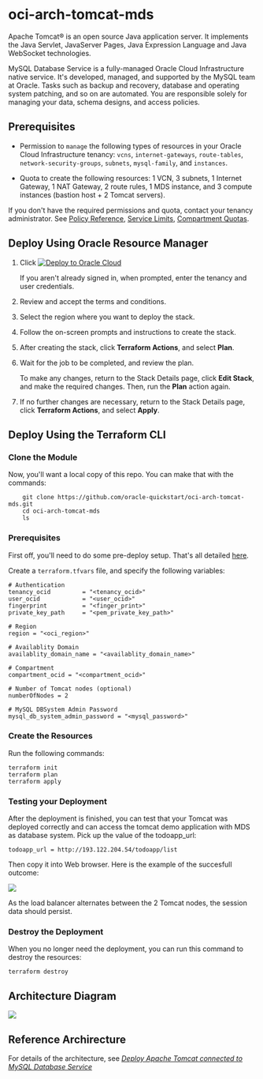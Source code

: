 # oci-arch-tomcat-mds

Apache Tomcat® is an open source Java application server. It implements the Java Servlet, JavaServer Pages, Java Expression Language and Java WebSocket technologies.

MySQL Database Service is a fully-managed Oracle Cloud Infrastructure native service. It's developed, managed, and supported by the MySQL team at Oracle. Tasks such as backup and recovery, database and operating system patching, and so on are automated. You are responsible solely for managing your data, schema designs, and access policies.

## Prerequisites

- Permission to `manage` the following types of resources in your Oracle Cloud Infrastructure tenancy: `vcns`, `internet-gateways`, `route-tables`, `network-security-groups`, `subnets`, `mysql-family`, and `instances`.

- Quota to create the following resources: 1 VCN, 3 subnets, 1 Internet Gateway, 1 NAT Gateway, 2 route rules, 1 MDS instance, and 3 compute instances (bastion host + 2 Tomcat servers).

If you don't have the required permissions and quota, contact your tenancy administrator. See [Policy Reference](https://docs.cloud.oracle.com/en-us/iaas/Content/Identity/Reference/policyreference.htm), [Service Limits](https://docs.cloud.oracle.com/en-us/iaas/Content/General/Concepts/servicelimits.htm), [Compartment Quotas](https://docs.cloud.oracle.com/iaas/Content/General/Concepts/resourcequotas.htm).

## Deploy Using Oracle Resource Manager

1. Click [![Deploy to Oracle Cloud](https://oci-resourcemanager-plugin.plugins.oci.oraclecloud.com/latest/deploy-to-oracle-cloud.svg)](https://cloud.oracle.com/resourcemanager/stacks/create?region=home&zipUrl=https://github.com/oracle-quickstart/oci-arch-tomcat-mds/releases/latest/download/oci-arch-tomcat-mds-stack-latest.zip)

    If you aren't already signed in, when prompted, enter the tenancy and user credentials.

2. Review and accept the terms and conditions.

3. Select the region where you want to deploy the stack.

4. Follow the on-screen prompts and instructions to create the stack.

5. After creating the stack, click **Terraform Actions**, and select **Plan**.

6. Wait for the job to be completed, and review the plan.

    To make any changes, return to the Stack Details page, click **Edit Stack**, and make the required changes. Then, run the **Plan** action again.

7. If no further changes are necessary, return to the Stack Details page, click **Terraform Actions**, and select **Apply**. 

## Deploy Using the Terraform CLI

### Clone the Module

Now, you'll want a local copy of this repo. You can make that with the commands:

```
    git clone https://github.com/oracle-quickstart/oci-arch-tomcat-mds.git
    cd oci-arch-tomcat-mds
    ls
```

### Prerequisites
First off, you'll need to do some pre-deploy setup.  That's all detailed [here](https://github.com/cloud-partners/oci-prerequisites).

Create a `terraform.tfvars` file, and specify the following variables:

```
# Authentication
tenancy_ocid         = "<tenancy_ocid>"
user_ocid            = "<user_ocid>"
fingerprint          = "<finger_print>"
private_key_path     = "<pem_private_key_path>"

# Region
region = "<oci_region>"

# Availablity Domain 
availablity_domain_name = "<availablity_domain_name>"

# Compartment
compartment_ocid = "<compartment_ocid>"

# Number of Tomcat nodes (optional)
numberOfNodes = 2

# MySQL DBSystem Admin Password 
mysql_db_system_admin_password = "<mysql_password>"

````

### Create the Resources
Run the following commands:

    terraform init
    terraform plan
    terraform apply


### Testing your Deployment
After the deployment is finished, you can test that your Tomcat was deployed correctly and can access the tomcat demo application with MDS as database system. Pick up the value of the todoapp_url:

````
todoapp_url = http://193.122.204.54/todoapp/list
`````

Then copy it into Web browser. Here is the example of the succesfull outcome:

![](./images/todoapp.png)

As the load balancer alternates between the 2 Tomcat nodes, the session data should persist.

### Destroy the Deployment
When you no longer need the deployment, you can run this command to destroy the resources:

    terraform destroy

## Architecture Diagram

![](./images/architecture-deploy-tomcat-mds.png)

## Reference Archirecture

For details of the architecture, see [_Deploy Apache Tomcat connected to MySQL Database Service_](https://docs.oracle.com/en/solutions/deploy-tomcat-mysql/index.html)
